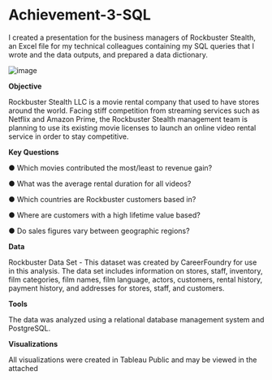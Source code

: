 # Achievement-3-SQL
I created a presentation for the business managers of Rockbuster Stealth, an Excel file for my technical colleagues containing my SQL queries that I wrote and the data outputs, and prepared a data dictionary.


![image](https://github.com/Mwayi011/Achievement-3-SQL/assets/162637586/5301e6df-1200-4ef3-8741-6440b2b87519)


**Objective**

Rockbuster Stealth LLC is a movie rental company that used to have stores around the world. Facing stiff competition from streaming services such as Netflix and Amazon Prime, the Rockbuster Stealth management team is planning to use its existing movie licenses to launch an online video rental service in order to stay competitive.

**Key Questions**

● Which movies contributed the most/least to revenue gain?

● What was the average rental duration for all videos?

● Which countries are Rockbuster customers based in?

● Where are customers with a high lifetime value based?

● Do sales figures vary between geographic regions?

**Data**

Rockbuster Data Set - This dataset was created by CareerFoundry for use in this analysis. The data set includes information on stores, staff, inventory, film categories, film names, film language, actors, customers, rental history, payment history, and addresses for stores, staff, and customers.

**Tools**

The data was analyzed using a relational database management system and PostgreSQL.

**Visualizations**

All visualizations were created in Tableau Public and may be viewed in the attached
